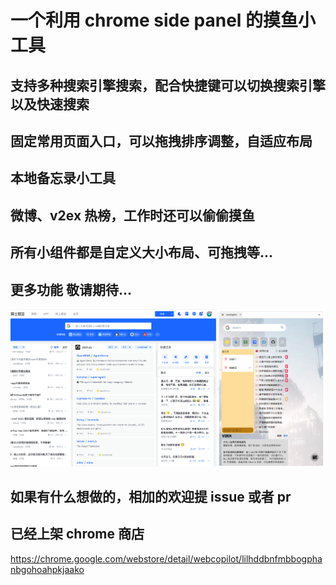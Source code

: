 # 一个利用 chrome side panel 的摸鱼小工具

## 支持多种搜索引擎搜索，配合快捷键可以切换搜索引擎以及快速搜索

## 固定常用页面入口，可以拖拽排序调整，自适应布局

## 本地备忘录小工具

## 微博、v2ex 热榜，工作时还可以偷偷摸鱼

## 所有小组件都是自定义大小布局、可拖拽等...

## 更多功能 敬请期待...

![Alt text](image.png)

## 如果有什么想做的，相加的欢迎提 issue 或者 pr

## 已经上架 chrome 商店

https://chrome.google.com/webstore/detail/webcopilot/lilhddbnfmbbogphanbgohoahpkjaako

